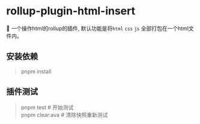 # rollup-plugin-html-insert

🍣 一个操作html的rollup的插件, 默认功能是将`html` `css` `js` 全部打包在一个html文件内。  

## 安装依赖
> pnpm install

## 插件测试
> pnpm test       # 开始测试  
> pnpm clear:ava  # 清除快照重新测试

